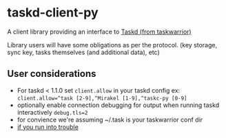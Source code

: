 taskd-client-py
===============

A client library providing an interface to [Taskd (from taskwarrior)](http://tasktools.org/)

Library users will have some obligations as per the protocol. (key storage, sync key, tasks themselves (and additional data), etc)

User considerations
-------------------
* For taskd < 1.1.0 set `client.allow` in your taskd config ex: `client.allow=^task [2-9],^Mirakel [1-9],^taskc-py [0-9]`
* optionally enable connection debugging for output when running taskd interactively `debug.tls=2`
* for convience we're assuming ~/.task is your taskwarrior conf dir
* [if you run into trouble](http://taskwarrior.org/docs/taskserver/troubleshooting-sync.html)
